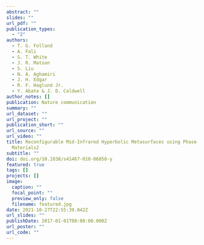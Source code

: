 ```yaml
---
abstract: ""
slides: ""
url_pdf: ""
publication_types:
  - "2"
authors:
  - T. G. Folland
  - A. Fali
  - S. T. White
  - J. R. Matson
  - S. Liu
  - N. A. Aghamiri
  - J. H. Edgar
  - R. F. Haglund Jr.
  - Y. Abate & J. D. Caldwell
author_notes: []
publication: Nature communication
summary: ""
url_dataset: ""
url_project: ""
publication_short: ""
url_source: ""
url_video: ""
title: Reconfigurable Mid-Infrared Hyperbolic Metasurfaces using Phase-Change
  Materials2
subtitle: ""
doi: doi.org/10.1038/s41467-018-06858-y
featured: true
tags: []
projects: []
image:
  caption: ""
  focal_point: ""
  preview_only: false
  filename: featured.jpg
date: 2021-10-27T22:55:39.042Z
url_slides: ""
publishDate: 2017-01-01T00:00:00.000Z
url_poster: ""
url_code: ""
---
```

